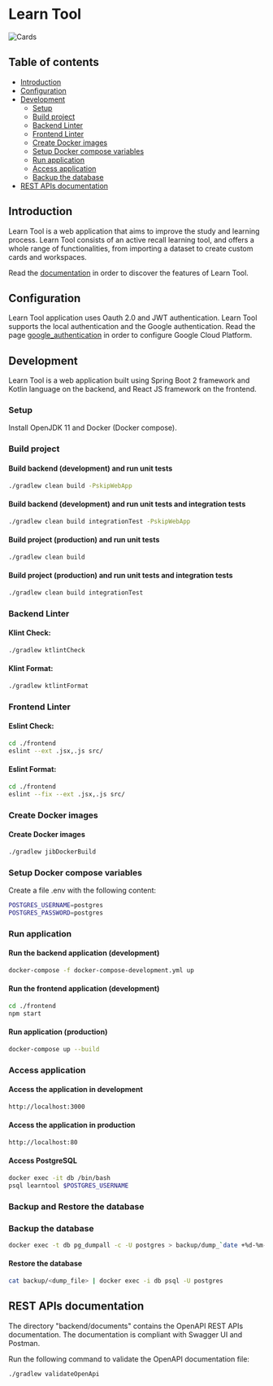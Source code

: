 # Learn Tool

![Cards](https://github.com/sitMCella/learn-tool/wiki/images/Cards1.png)

## Table of contents

* [Introduction](#introduction)
* [Configuration](#configuration)
* [Development](#development)
  * [Setup](#setup)
  * [Build project](#build_project)
  * [Backend Linter](#backend_linter)
  * [Frontend Linter](#frontend_linter)
  * [Create Docker images](#create_docker_images)
  * [Setup Docker compose variables](#setup_docker_compose_variables)
  * [Run application](#run_application)
  * [Access application](#access_application)
  * [Backup the database](#backup_the_database)
* [REST APIs documentation](#rest_apis_documentation)

## Introduction

Learn Tool is a web application that aims to improve the study and learning process.
Learn Tool consists of an active recall learning tool, and offers a whole range of functionalities, from importing a dataset to create custom cards and workspaces.

Read the [documentation](https://github.com/sitMCella/learn-tool/wiki) in order to discover the features of Learn Tool.

## Configuration

Learn Tool application uses Oauth 2.0 and JWT authentication. Learn Tool supports the local authentication and the Google authentication.
Read the page [google_authentication](google_authentication.md) in order to configure Google Cloud Platform.

## Development

Learn Tool is a web application built using Spring Boot 2 framework and Kotlin language on the backend, and React JS framework on the frontend.

### Setup

Install OpenJDK 11 and Docker (Docker compose).

### Build project

#### Build backend (development) and run unit tests

```sh
./gradlew clean build -PskipWebApp
```

#### Build backend (development) and run unit tests and integration tests

```sh
./gradlew clean build integrationTest -PskipWebApp
```

#### Build project (production) and run unit tests

```sh
./gradlew clean build
```

#### Build project (production) and run unit tests and integration tests

```sh
./gradlew clean build integrationTest
```

### Backend Linter

#### Klint Check:

```sh
./gradlew ktlintCheck
```

#### Klint Format:

```sh
./gradlew ktlintFormat
```

### Frontend Linter

#### Eslint Check:

```sh
cd ./frontend
eslint --ext .jsx,.js src/
```

#### Eslint Format:

```sh
cd ./frontend
eslint --fix --ext .jsx,.js src/
```

### Create Docker images

#### Create Docker images

```sh
./gradlew jibDockerBuild
```

### Setup Docker compose variables

Create a file .env with the following content:

```sh
POSTGRES_USERNAME=postgres
POSTGRES_PASSWORD=postgres
```

### Run application

#### Run the backend application (development)

```sh
docker-compose -f docker-compose-development.yml up
```

#### Run the frontend application (development)

```sh
cd ./frontend
npm start
```

#### Run application (production)

```sh
docker-compose up --build
```

### Access application

#### Access the application in development

```sh
http://localhost:3000
```

#### Access the application in production

```sh
http://localhost:80
```

#### Access PostgreSQL

```sh
docker exec -it db /bin/bash
psql learntool $POSTGRES_USERNAME
```

### Backup and Restore the database

### Backup the database

```sh
docker exec -t db pg_dumpall -c -U postgres > backup/dump_`date +%d-%m-%Y"_"%H_%M_%S`.sql
```

#### Restore the database

```sh
cat backup/<dump_file> | docker exec -i db psql -U postgres
```

## REST APIs documentation

The directory "backend/documents" contains the OpenAPI REST APIs documentation.
The documentation is compliant with Swagger UI and Postman.

Run the following command to validate the OpenAPI documentation file:
 
```sh
./gradlew validateOpenApi
```
